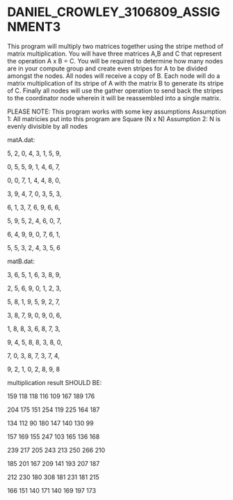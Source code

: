 # DANIEL_CROWLEY_3106809_ASSIGNMENT3


This program will multiply two matrices together using the stripe method of matrix multiplication. 
You will have three matrices A,B and C that represent the operation A x B = C. 
You will be required to determine how many nodes are in your compute group and create even stripes for A to be divided amongst the nodes. 
All nodes will receive a copy of B. 
Each node will do a matrix multiplication of its stripe of A with the matrix B to generate its stripe of C. 
Finally all nodes will use the gather operation to send back the stripes to the coordinator node wherein it will be reassembled into a single matrix.


PLEASE NOTE: This program works with some key assumptions
Assumption 1: All matricies put into this program are Square (N x N)
Assumption 2: N is evenly divisible by all nodes

matA.dat:

5, 2, 0, 4, 3, 1, 5, 9,

0, 5, 5, 9, 1, 4, 6, 7,

0, 0, 7, 1, 4, 4, 8, 0,

3, 9, 4, 7, 0, 3, 5, 3,

6, 1, 3, 7, 6, 9, 6, 6,

5, 9, 5, 2, 4, 6, 0, 7,

6, 4, 9, 9, 0, 7, 6, 1,

5, 5, 3, 2, 4, 3, 5, 6


matB.dat:

3, 6, 5, 1, 6, 3, 8, 9,

2, 5, 6, 9, 0, 1, 2, 3,

5, 8, 1, 9, 5, 9, 2, 7,

3, 8, 7, 9, 0, 9, 0, 6,

1, 8, 8, 3, 6, 8, 7, 3,

9, 4, 5, 8, 8, 3, 8, 0,

7, 0, 3, 8, 7, 3, 7, 4,

9, 2, 1, 0, 2, 8, 9, 8


multiplication result SHOULD BE:

159	118	118	116	109	167	189	176

204	175	151	254	119	225	164	187

134	112	90	180	147	140	130	99

157	169	155	247	103	165	136	168

239	217	205	243	213	250	266	210

185	201	167	209	141	193	207	187

212	230	180	308	181	231	181	215

166	151	140	171	140	169	197	173
